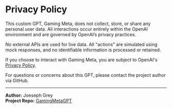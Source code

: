 # Privacy Policy

This custom GPT, Gaming Meta, does not collect, store, or share any personal user data. All interactions occur entirely within the OpenAI environment and are governed by OpenAI’s privacy practices.

No external APIs are used for live data. All "actions" are simulated using mock responses, and no identifiable information is processed or retained.

If you choose to interact with Gaming Meta, you are subject to OpenAI's [Privacy Policy](https://openai.com/privacy).

For questions or concerns about this GPT, please contact the project author via GitHub.

---

**Author:** Joeseph Grey  
**Project Repo:** [GamingMetaGPT](https://github.com/StressTestor/GamingMetaGPT)